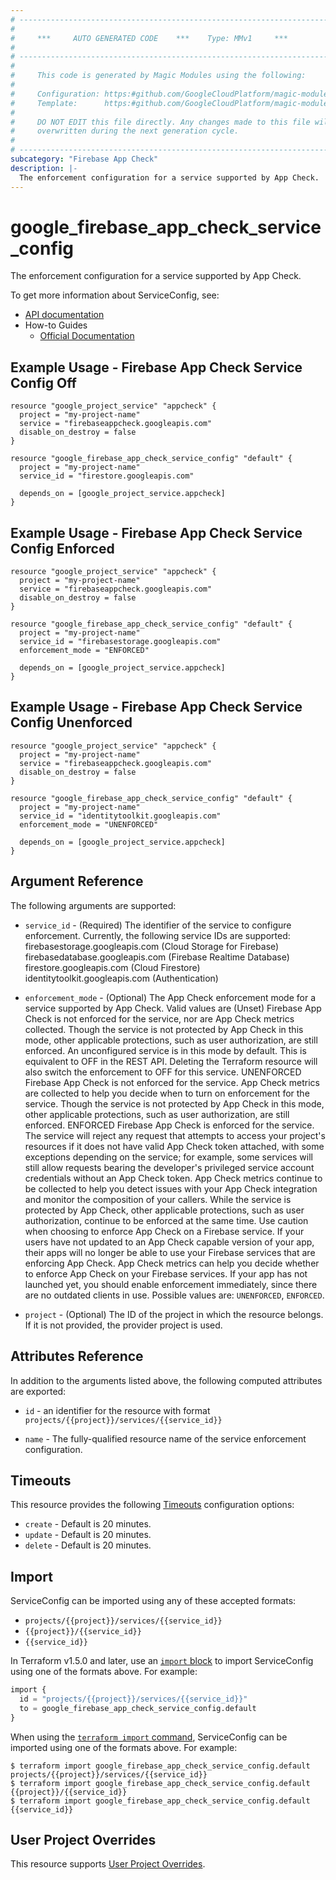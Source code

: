 ```yaml
---
# ----------------------------------------------------------------------------
#
#     ***     AUTO GENERATED CODE    ***    Type: MMv1     ***
#
# ----------------------------------------------------------------------------
#
#     This code is generated by Magic Modules using the following:
#
#     Configuration: https:#github.com/GoogleCloudPlatform/magic-modules/tree/main/mmv1/products/firebaseappcheck/ServiceConfig.yaml
#     Template:      https:#github.com/GoogleCloudPlatform/magic-modules/tree/main/mmv1/templates/terraform/resource.html.markdown.tmpl
#
#     DO NOT EDIT this file directly. Any changes made to this file will be
#     overwritten during the next generation cycle.
#
# ----------------------------------------------------------------------------
subcategory: "Firebase App Check"
description: |-
  The enforcement configuration for a service supported by App Check.
---
```


# google_firebase_app_check_service_config

The enforcement configuration for a service supported by App Check.


To get more information about ServiceConfig, see:

* [API documentation](https://firebase.google.com/docs/reference/appcheck/rest/v1/projects.services)
* How-to Guides
    * [Official Documentation](https://firebase.google.com/docs/app-check)

## Example Usage - Firebase App Check Service Config Off


```hcl
resource "google_project_service" "appcheck" {
  project = "my-project-name"
  service = "firebaseappcheck.googleapis.com"
  disable_on_destroy = false
}

resource "google_firebase_app_check_service_config" "default" {
  project = "my-project-name"
  service_id = "firestore.googleapis.com"

  depends_on = [google_project_service.appcheck]
}
```
## Example Usage - Firebase App Check Service Config Enforced


```hcl
resource "google_project_service" "appcheck" {
  project = "my-project-name"
  service = "firebaseappcheck.googleapis.com"
  disable_on_destroy = false
}

resource "google_firebase_app_check_service_config" "default" {
  project = "my-project-name"
  service_id = "firebasestorage.googleapis.com"
  enforcement_mode = "ENFORCED"

  depends_on = [google_project_service.appcheck]
}
```
## Example Usage - Firebase App Check Service Config Unenforced


```hcl
resource "google_project_service" "appcheck" {
  project = "my-project-name"
  service = "firebaseappcheck.googleapis.com"
  disable_on_destroy = false
}

resource "google_firebase_app_check_service_config" "default" {
  project = "my-project-name"
  service_id = "identitytoolkit.googleapis.com"
  enforcement_mode = "UNENFORCED"

  depends_on = [google_project_service.appcheck]
}
```

## Argument Reference

The following arguments are supported:


* `service_id` -
  (Required)
  The identifier of the service to configure enforcement. Currently, the following service IDs are supported:
    firebasestorage.googleapis.com (Cloud Storage for Firebase)
    firebasedatabase.googleapis.com (Firebase Realtime Database)
    firestore.googleapis.com (Cloud Firestore)
    identitytoolkit.googleapis.com (Authentication)


* `enforcement_mode` -
  (Optional)
  The App Check enforcement mode for a service supported by App Check. Valid values are
  (Unset)
  Firebase App Check is not enforced for the service, nor are App Check metrics collected.
  Though the service is not protected by App Check in this mode, other applicable protections,
  such as user authorization, are still enforced. An unconfigured service is in this mode by default.
  This is equivalent to OFF in the REST API. Deleting the Terraform resource will also switch the
  enforcement to OFF for this service.
  UNENFORCED
  Firebase App Check is not enforced for the service. App Check metrics are collected to help you
  decide when to turn on enforcement for the service. Though the service is not protected by App Check
  in this mode, other applicable protections, such as user authorization, are still enforced.
  ENFORCED
  Firebase App Check is enforced for the service. The service will reject any request that attempts to
  access your project's resources if it does not have valid App Check token attached, with some exceptions
  depending on the service; for example, some services will still allow requests bearing the developer's
  privileged service account credentials without an App Check token. App Check metrics continue to be
  collected to help you detect issues with your App Check integration and monitor the composition of your
  callers. While the service is protected by App Check, other applicable protections, such as user
  authorization, continue to be enforced at the same time.
  Use caution when choosing to enforce App Check on a Firebase service. If your users have not updated
  to an App Check capable version of your app, their apps will no longer be able to use your Firebase
  services that are enforcing App Check. App Check metrics can help you decide whether to enforce App
  Check on your Firebase services.
  If your app has not launched yet, you should enable enforcement immediately, since there are no outdated
  clients in use.
  Possible values are: `UNENFORCED`, `ENFORCED`.

* `project` - (Optional) The ID of the project in which the resource belongs.
    If it is not provided, the provider project is used.



## Attributes Reference

In addition to the arguments listed above, the following computed attributes are exported:

* `id` - an identifier for the resource with format `projects/{{project}}/services/{{service_id}}`

* `name` -
  The fully-qualified resource name of the service enforcement configuration.


## Timeouts

This resource provides the following
[Timeouts](https://developer.hashicorp.com/terraform/plugin/sdkv2/resources/retries-and-customizable-timeouts) configuration options:

- `create` - Default is 20 minutes.
- `update` - Default is 20 minutes.
- `delete` - Default is 20 minutes.

## Import


ServiceConfig can be imported using any of these accepted formats:

* `projects/{{project}}/services/{{service_id}}`
* `{{project}}/{{service_id}}`
* `{{service_id}}`


In Terraform v1.5.0 and later, use an [`import` block](https://developer.hashicorp.com/terraform/language/import) to import ServiceConfig using one of the formats above. For example:

```tf
import {
  id = "projects/{{project}}/services/{{service_id}}"
  to = google_firebase_app_check_service_config.default
}
```

When using the [`terraform import` command](https://developer.hashicorp.com/terraform/cli/commands/import), ServiceConfig can be imported using one of the formats above. For example:

```
$ terraform import google_firebase_app_check_service_config.default projects/{{project}}/services/{{service_id}}
$ terraform import google_firebase_app_check_service_config.default {{project}}/{{service_id}}
$ terraform import google_firebase_app_check_service_config.default {{service_id}}
```

## User Project Overrides

This resource supports [User Project Overrides](https://registry.terraform.io/providers/hashicorp/google/latest/docs/guides/provider_reference#user_project_override).
